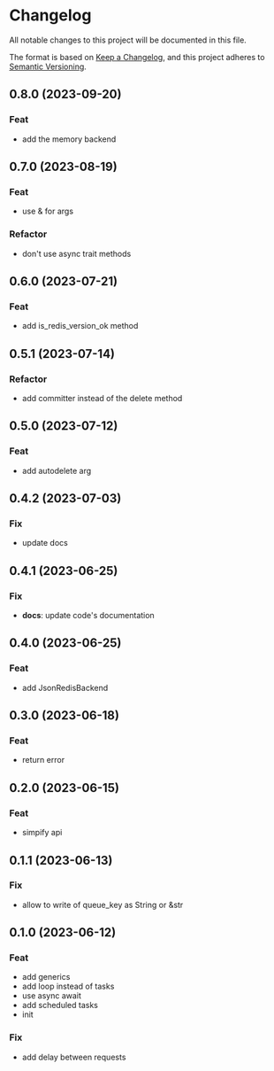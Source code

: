 # Changelog

All notable changes to this project will be documented in this file.

The format is based on [Keep a Changelog](https://keepachangelog.com/en/1.0.0/),
and this project adheres to [Semantic Versioning](https://semver.org/spec/v2.0.0.html).

## 0.8.0 (2023-09-20)

### Feat

- add the memory backend

## 0.7.0 (2023-08-19)

### Feat

- use & for args

### Refactor

- don't use async trait methods

## 0.6.0 (2023-07-21)

### Feat

- add is_redis_version_ok method

## 0.5.1 (2023-07-14)

### Refactor

- add committer instead of the delete method

## 0.5.0 (2023-07-12)

### Feat

- add autodelete arg

## 0.4.2 (2023-07-03)

### Fix

- update docs

## 0.4.1 (2023-06-25)

### Fix

- **docs**: update code's documentation

## 0.4.0 (2023-06-25)

### Feat

- add JsonRedisBackend

## 0.3.0 (2023-06-18)

### Feat

- return error

## 0.2.0 (2023-06-15)

### Feat

- simpify api

## 0.1.1 (2023-06-13)

### Fix

- allow to write of queue_key as String or &str

## 0.1.0 (2023-06-12)

### Feat

- add generics
- add loop instead of tasks
- use async await
- add scheduled tasks
- init

### Fix

- add delay between requests
